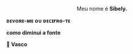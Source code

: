 <p align="center"> 
  Meu nome é <b>Sibely<b/>.
</p> 
  ᴅᴇᴠᴏʀᴇ-ᴍᴇ ᴏᴜ ᴅᴇᴄɪғʀᴏ-ᴛᴇ
</p>
  como diminui a fonte
</p>
  👻 Vasco
